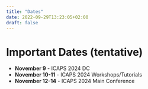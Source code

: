 ```yaml
---
title: "Dates"
date: 2022-09-29T13:23:05+02:00
draft: false
---
```


# Important Dates (tentative)

- **November 9** - ICAPS 2024 DC
- **November 10-11** - ICAPS 2024 Workshops/Tutorials
- **November 12-14** - ICAPS 2024 Main Conference
